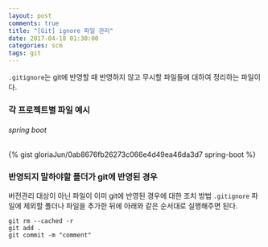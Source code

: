 ```yaml
---
layout: post
comments: true
title: "[Git] ignore 파일 관리"
date: 2017-04-18 01:30:00
categories: scm
tags: git
---
```


`.gitignore`는 git에 반영할 때 반영하지 않고 무시할 파일들에 대하여 정리하는 파일이다.

### 각 프로젝트별 파일 예시
###### spring boot
{% gist gloriaJun/0ab8676fb26273c066e4d49ea46da3d7 spring-boot %}

### 반영되지 말하야할 폴더가 git에 반영된 경우
버전관리 대상이 아닌 파일이 이미 git에 반영된 경우에 대한 조치 방법
`.gitignore` 파일에 제외할 폴더나 파일을 추가한 뒤에 아래와 같은 순서대로 실행해주면 된다.
```
git rm --cached -r
git add .
git commit -m "comment"
```




